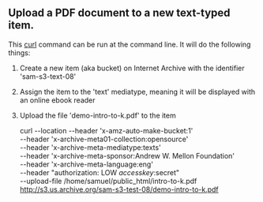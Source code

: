 ## Upload a PDF document to a new text-typed item.

This [curl](http://curl.haxx.se/) command can be run at the command line. It will do the following things:

1. Create a new item (aka bucket) on Internet Archive with the identifier 'sam-s3-text-08'
1. Assign the item to the 'text' mediatype, meaning it will be displayed with an online ebook reader
1. Upload the file 'demo-intro-to-k.pdf' to the item

    curl --location --header 'x-amz-auto-make-bucket:1' \
        --header 'x-archive-meta01-collection:opensource' \
        --header 'x-archive-meta-mediatype:texts' \
        --header 'x-archive-meta-sponsor:Andrew W. Mellon Foundation' \
        --header 'x-archive-meta-language:eng' \
        --header "authorization: LOW $accesskey:$secret" \
        --upload-file /home/samuel/public_html/intro-to-k.pdf \
    http://s3.us.archive.org/sam-s3-test-08/demo-intro-to-k.pdf
